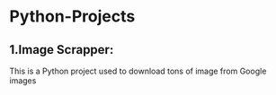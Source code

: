 # Python-Projects

## 1.Image Scrapper:

This is a Python project used to download tons of image from Google images
